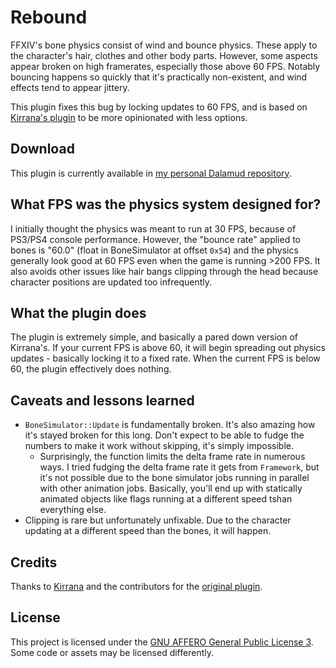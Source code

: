 # Rebound

FFXIV's bone physics consist of wind and bounce physics. These apply to the character's hair, clothes and other body parts. However, some aspects appear broken on high framerates, especially those above 60 FPS. Notably bouncing happens so quickly that it's practically non-existent, and wind effects tend to appear jittery. 

This plugin fixes this bug by locking updates to 60 FPS, and is based on [Kirrana's plugin](https://github.com/Kirrana/xivlauncher_physics_plugin/) to be more opinionated with less options.

## Download

This plugin is currently available in [my personal Dalamud repository](https://github.com/redstrate/DalamudPlugins).

## What FPS was the physics system designed for?

I initially thought the physics was meant to run at 30 FPS, because of PS3/PS4 console performance. However, the "bounce rate" applied to bones is "60.0" (float in BoneSimulator at offset `0x54`) and the physics generally look good at 60 FPS even when the game is running >200 FPS. It also avoids other issues like hair bangs clipping through the head because character positions are updated too infrequently. 

## What the plugin does

The plugin is extremely simple, and basically a pared down version of Kirrana's. If your current FPS is above 60, it will begin spreading out physics updates - basically locking it to a fixed rate. When the current FPS is below 60, the plugin effectively does nothing.

## Caveats and lessons learned

* `BoneSimulator::Update` is fundamentally broken. It's also amazing how it's stayed broken for this long. Don't expect to be able to fudge the numbers to make it work without skipping, it's simply impossible.
  * Surprisingly, the function limits the delta frame rate in numerous ways. I tried fudging the delta frame rate it gets from `Framework`, but it's not possible due to the bone simulator jobs running in parallel with other animation jobs. Basically, you'll end up with statically animated objects like flags running at a different speed tshan everything else.
* Clipping is rare but unfortunately unfixable. Due to the character updating at a different speed than the bones, it will happen.

## Credits

Thanks to [Kirrana](https://github.com/Kirrana) and the contributors for the [original plugin](https://github.com/Kirrana/xivlauncher_physics_plugin/).

## License

This project is licensed under the [GNU AFFERO General Public License 3](LICENSE). Some code or assets may be licensed differently.

